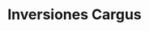 ---
title: "Inversiones Cargus"
url: /barrios-unidos/inversiones-cargus/
shop: piezas de automóviles
---